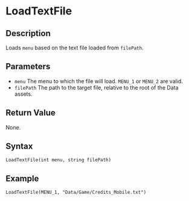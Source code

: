 # LoadTextFile

## Description
Loads `menu` based on the text file loaded from `filePath`.

## Parameters
- `menu`
The menu to which the file will load. `MENU_1` or `MENU_2` are valid.
- `filePath`
The path to the target file, relative to the root of the Data assets.

## Return Value
None.

## Syntax
```
LoadTextFile(int menu, string filePath)
```

## Example
```
LoadTextFile(MENU_1, "Data/Game/Credits_Mobile.txt")
```